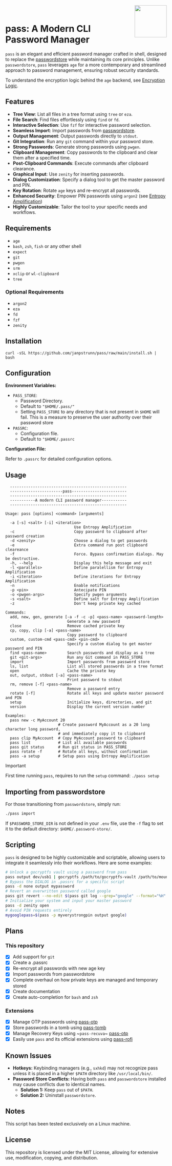 <img src="https://git.disroot.org/janpstrunn/images/raw/branch/main/pass.png" align="right" height="100"/>
<br>

# pass: A Modern CLI Password Manager

`pass` is an elegant and efficient password manager crafted in shell, designed to replace the [passwordstore](https://www.passwordstore.org/) while maintaining its core principles. Unlike `passwordstore`, `pass` leverages `age` for a more contemporary and streamlined approach to password management, ensuring robust security standards.

To understand the encryption logic behind the `age` backend, see [Encryption Logic](https://github.com/janpstrunn/pass/wiki/Encryption-Logic).

## Features

- **Tree View**: List all files in a tree format using `tree` or `eza`.
- **File Search**: Find files effortlessly using `find` or `fd`.
- **Interactive Selection**: Use `fzf` for interactive password selection.
- **Seamless Import**: Import passwords from [passwordstore](https://www.passwordstore.org/).
- **Output Management**: Output passwords directly to `stdout`.
- **Git Integration**: Run any `git` command within your password store.
- **Strong Passwords**: Generate strong passwords using `pwgen`.
- **Clipboard Management**: Copy passwords to the clipboard and clear them after a specified time.
- **Post-Clipboard Commands**: Execute commands after clipboard clearance.
- **Graphical Input**: Use `zenity` for inserting passwords.
- **Dialog Customization**: Specify a dialog tool to get the master password and PIN.
- **Key Rotation**: Rotate `age` keys and re-encrypt all passwords.
- **Enhanced Security**: Empower PIN passwords using `argon2` (see [Entropy Amplification](https://github.com/janpstrunn/pass/wiki/Encryption-Logic#entropy-amplification))
- **Highly Customizable**: Tailor the tool to your specific needs and workflows.

## Requirements

- `age`
- `bash`, `zsh`, `fish` or any other shell
- `expect`
- `git`
- `pwgen`
- `srm`
- `xclip` or `wl-clipboard`
- `tree`

### Optional Requirements

- `argon2`
- `eza`
- `fd`
- `fzf`
- `zenity`

## Installation

```
curl -sSL https://github.com/janpstrunn/pass/raw/main/install.sh | bash
```

## Configuration

**Environment Variables:**

- `PASS_STORE`:
  - Password Directory.
  - Default to `"$HOME/.pass/"`
  - Setting `PASS_STORE` to any directory that is not present in `$HOME` will fail. This is a measure to preserve the user authority over their password store
- `PASSRC`:
  - Configuration file.
  - Default to `"$HOME/.passrc`

**Configuration File:**

Refer to `.passrc` for detailed configuration options.

## Usage

```
  ---------------------------------------------------
  -----------------------pass------------------------
  ---------------------------------------------------
  -----------A modern CLI password manager-----------
  ---------------------------------------------------

Usage: pass [options] <command> [arguments]

  -a [-s] <salt> [-i] <iteration>
                              Use Entropy Amplification
  -c                          Copy password to clipboard after password creation
  -d <zenity>                 Choose a dialog to get passwords
  -e                          Extra command run post clipboard cleareance
  -f                          Force. Bypass confirmation dialogs. May be destructive.
  -h, --help                  Display this help message and exit
  -l <parallels>              Define paralellism for Entropy Amplification
  -i <iteration>              Define iterations for Entropy Amplification
  -n                          Enable notifications
  -p <pin>                    Antecipate PIN
  -o <pwgen-args>             Specify pwgen arguments
  -s <salt>                   Define salt for Entropy Amplification
  -z                          Don't keep private key cached

Commands:
  add, new, gen, generate [-a -f -c -p] <pass-name> <password-length>
                           Generate a new password
  close                    Remove cached private key
  cp, copy, clip [-a] <pass-name>
                           Copy password to clipboard
  custom, custom-cmd <pass-cmd> <pin-cmd>
                           Specify a custom dialog to get master password and PIN
  find <pass-name>         Search passwords and display as a tree
  git <git-args>           Run any Git command in PASS_STORE
  import                   Import passwords from password store
  ls, list                 List all stored passwords in a tree format
  open                     Cache the private key
  out, output, stdout [-a] <pass-name>
                           Print password to stdout
  rm, remove [-f] <pass-name>
                           Remove a password entry
  rotate [-f]              Rotate all keys and update master password and PIN
  setup                    Initialize keys, directories, and git
  version                  Display the current version number

Examples:
  pass new -c MyAccount 20
                       # Create password MyAccount as a 20 long character long password,
                       # and immediately copy it to clipboard
  pass clip MyAccount  # Copy MyAccount password to clipboard
  pass list            # List all available passwords
  pass git status      # Run git status in PASS_STORE
  pass rotate -f       # Rotate all keys, without confirmation
  pass -a setup        # Setup pass using Entropy Amplification
```

> [!IMPORTANT]
> First time running `pass`, requires to run the `setup` command: `./pass setup`

## Importing from passwordstore

For those transitioning from `passwordstore`, simply run:

```bash
./pass import
```

If `$PASSWORD_STORE_DIR` is not defined in your `.env` file, use the `-f` flag to set it to the default directory: `$HOME/.password-store/`.

## Scripting

`pass` is designed to be highly customizable and scriptable, allowing users to integrate it seamlessly into their workflows. Here are some examples:

```bash
# Unlock a gocryptfs vault using a password from pass
pass output dev/usb1 | gocryptfs /path/to/gocryptfs-vault /path/to/mount
# Bypass the DIALOG in .passrc for a specific script
pass -d none output mypassword
# Revert an overwritten password called google
pass git revert --no-edit $(pass git log --grep="google" --format="%H" -n 1)
# Initialize your system and input your master password
pass -d zenity open
# Avoid PIN requests entirely
mygooglepass=$(pass -p myverystrongpin output google)
```

## Plans

### This repository

- [x] Add support for `git`
- [x] Create a .passrc
- [x] Re-encrypt all passwords with new age key
- [x] Import passwords from passwordstore
- [x] Complete overhaul on how private keys are managed and temporary stored
- [x] Create documentation
- [x] Create auto-completion for `bash` and `zsh`

### Extensions

- [x] Manage OTP passwords using [pass-otp](https://github.com/janpstrunn/pass-otp)
- [x] Store passwords in a tomb using [pass-tomb](https://github.com/janpstrunn/pass-tomb)
- [x] Manage Recovery Keys using ~`pass-recuva`~ [pass-otp](https://github.com/janpstrunn/pass-otp)
- [x] Easily use `pass` and its official extensions using [pass-rofi](https://github.com/janpstrunn/pass-rofi)

## Known Issues

- **Hotkeys:** Keybinding managers (e.g., `sxhkd`) may not recognize pass unless it is placed in a higher `$PATH` directory like `/usr/local/bin/`.
- **Password Store Conflicts:** Having both `pass` and `passwordstore` installed may cause conflicts due to identical names.
  - **Solution 1:** Keep `pass` out of `$PATH`.
  - **Solution 2:** Uninstall `passwordstore`.

## Notes

This script has been tested exclusively on a Linux machine.

## License

This repository is licensed under the MIT License, allowing for extensive use, modification, copying, and distribution.
